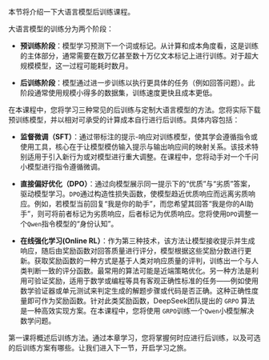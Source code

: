 本节将介绍一下大语言模型后训练课程。

大语言模型的训练分为两个阶段：

- **预训练阶段**：模型学习预测下一个词或标记。从计算和成本角度看，这是训练的主体部分，通常需要在数万亿甚至数十万亿文本标记上进行训练。对于超大规模模型，这一过程可能耗时数月。

- **后训练阶段**：模型通过进一步训练以执行更具体的任务（例如回答问题）。此阶段通常使用规模小得多的数据集，训练速度更快且成本更低。

在本课程中，您将学习三种常见的后训练与定制大语言模型的方法。您将实际下载预训练模型，并以相对可承受的计算成本自行进行后训练。具体内容包括：

 - **监督微调（SFT）**：通过带标注的提示-响应对训练模型，使其学会遵循指令或使用工具，核心在于让模型模仿输入提示与输出响应间的映射关系。该技术特别适用于引入新行为或对模型进行重大调整。在课程中，您将动手对一个千问小模型进行指令遵循微调。

- **直接偏好优化（DPO）**：通过向模型展示同一提示下的“优质”与“劣质”答案，驱动模型学习。`DPO`通过构造性损失函数，使模型趋近优质响应而远离劣质响应。例如，若模型当前回复“我是你的助手”，而您希望其回答“我是你的AI助手”，则可将前者标记为劣质响应，后者标记为优质响应。您将使用`DPO`调整一个`Qwen`指令模型的“身份认知”。

- **在线强化学习(Online RL）**：作为第三种技术，该方法让模型接收提示并生成响应，随后由奖励函数对回答质量进行评分，模型根据这些奖励分数进行更新。获取奖励函数的一种方式是基于人类对响应质量的评判，训练出一个与人类判断一致的评分函数。最常用的算法可能是近端策略优化。另一种方法是利用可验证奖励，适用于数学或编程等具有客观正确性标准的任务——例如使用数学验证器或单元测试来判定生成的解题步骤或代码是否正确。这种正确性度量即可作为奖励函数。针对此类奖励函数，DeepSeek团队提出的 `GRPO` 算法是一种高效实现方案。在本课程中，您将使用 `GRPO`训练一个`Qwen`小模型解决数学问题。

第一课将概述后训练方法。通过本章学习，您将掌握何时应进行后训练，以及可选的后训练方案有哪些。让我们进入下一节，开启学习之旅。